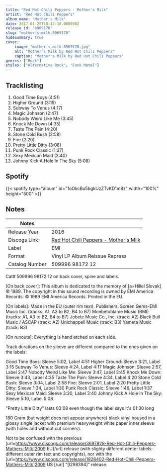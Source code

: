 ```yaml
---
title: "Red Hot Chili Peppers - Mother's Milk"
artist: "Red Hot Chili Peppers"
album_name: "Mother's Milk"
date: 2017-01-25T18:17:18.000000Z
release_id: "8969170"
slug: "mother-s-milk-8969170"
hideSummary: true
cover:
    image: "mother-s-milk-8969170.jpg"
    alt: "Mother's Milk by Red Hot Chili Peppers"
    caption: "Mother's Milk by Red Hot Chili Peppers"
genres: ["Rock"]
styles: ["Alternative Rock", "Funk Metal"]
---
```


## Tracklisting
1. Good Time Boys (4:51)
2. Higher Ground (3:15)
3. Subway To Venus (4:17)
4. Magic Johnson (2:47)
5. Nobody Weird Like Me (3:45)
6. Knock Me Down (4:35)
7. Taste The Pain (4:20)
8. Stone Cold Bush (2:58)
9. Fire (2:20)
10. Pretty Little Ditty (3:08)
11. Punk Rock Classic (1:37)
12. Sexy Mexican Maid (3:40)
13. Johnny Kick A Hole In The Sky (5:08)


## Spotify
{{< spotify type="album" id="1oOkcBu5bgkUzZTvKD1m8z" width="100%" height="500" >}}



## Notes
| Notes          |             |
| ---------------| ----------- |
| Release Year   | 2016 |
| Discogs Link   | [Red Hot Chili Peppers - Mother's Milk](https://www.discogs.com/release/8969170-Red-Hot-Chili-Peppers-Mothers-Milk) |
| Label          | EMI |
| Format         | Vinyl LP Album Reissue Repress |
| Catalog Number | 509996 98172 12 |

Cat# 509996 98172 12 on back cover, spine and labels.

[On back cover]:
This album is dedicated to the memory of [a=Hillel Slovak]
℗ 1989. The copyright in this sound recording is owned by EMI America Records. © 1989 EMI America Records.
Printed in the EU.

[On labels]:
Made in the EU (outer rim text).
Publishers: 
Screen Gems-EMI Music Inc. (tracks: A1, A3 to B2, B4 to B7)
Moebetoblame Music (BMI) (tracks: A1, A3 to B2, B4 to B7)
Jobete Music Co., Inc. (track: A2)
Black Bull Music / ASCAP (track: A2)
Unichappell Music  (track: B3)
Yameta Music (track: B3)

[On runouts]:
Everything is hand etched on each side.

Track durations on the sleeve are different compared to the ones given on the labels:

Good Time Boys: Sleeve 5:02, Label 4:51
Higher Ground: Sleeve 3:21, Label 3:15
Subway To Venus: Sleeve 4:24, Label 4:17
Magic Johnson: Sleeve 2:57, Label 2:47
Nobody Weird Like Me: Sleeve 3:47, Label 3:45
Knock Me Down: Sleeve 3:43, Label 4:35
Taste The Pain: Sleeve 4:34, Label 4:20
Stone Cold Bush: Sleeve 3:04, Label 2:58
Fire: Sleeve 2:01, Label 2:20
Pretty Little Ditty: Sleeve 1:34, Label 1:30
Punk Rock Classic: Sleeve 1:46, Label 1:37
Sexy Mexican Maid: Sleeve 3:20, Label 3:40
Johnny Kick A Hole In The Sky: Sleeve 5:10, Label 5:08

"Pretty Little Ditty" lasts 03:08 even though the label says it's 01:30 long

180 Gram (but weight does not appear anywhere) black vinyl housed in a glossy single jacket with premium heavyweight white paper inner sleeve (with holes and without cut corners).

Not to be confused with the previous [url=https://www.discogs.com/release/3697928-Red-Hot-Chili-Peppers-Mothers-Milk]2009 EU[/url] release (with slighty different center labels: different outer rim text and copyrights), nor with the [url=https://www.discogs.com/release/1828402-Red-Hot-Chili-Peppers-Mothers-Milk]2009 US [/url] "[l298394]" release.
